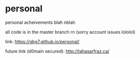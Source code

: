# personal
personal acheivements blah nblah

all code is in the master branch rn (sorry account issues lololol)

link: https://gbg7.github.io/personal/

future link (d0main secured):
http://tahasarfraz.ca/
